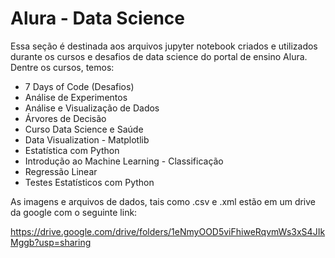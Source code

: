 # Alura - Data Science

Essa seção é destinada aos arquivos jupyter notebook criados e utilizados durante os cursos e desafios de data science do portal de ensino Alura. Dentre os cursos, temos:

- 7 Days of Code (Desafios)
- Análise de Experimentos
- Análise e Visualização de Dados
- Árvores de Decisão
- Curso Data Science e Saúde
- Data Visualization - Matplotlib
- Estatística com Python
- Introdução ao Machine Learning - Classificação
- Regressão Linear
- Testes Estatísticos com Python

As imagens e arquivos de dados, tais como .csv e .xml estão em um drive da google com o seguinte link:

https://drive.google.com/drive/folders/1eNmyOOD5viFhiweRqvmWs3xS4JIkMggb?usp=sharing

